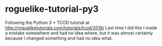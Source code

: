 # roguelike-tutorial-py3
Following the Python 3 + TCOD tutorial at http://rogueliketutorials.com/tutorials/tcod/2019/ 
Last time I did this I made a mistake somewhere and had no idea where, but it was almost certainly because I changed something and had no idea what.
